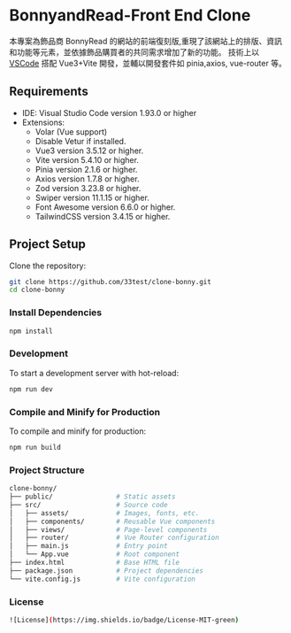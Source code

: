 # BonnyandRead-Front End Clone

本專案為飾品商 BonnyRead 的網站的前端復刻版,重現了該網站上的排版、資訊和功能等元素，並依據飾品購買者的共同需求增加了新的功能。
技術上以[VSCode](https://code.visualstudio.com/) 搭配 Vue3+Vite 開發，並輔以開發套件如 pinia,axios, vue-router 等。

## Requirements

- IDE: Visual Studio Code version 1.93.0 or higher
- Extensions:
  - Volar (Vue support)
  - Disable Vetur if installed.
  - Vue3 version 3.5.12 or higher.
  - Vite version 5.4.10 or higher.
  - Pinia version 2.1.6 or higher.
  - Axios version 1.7.8 or higher.
  - Zod version 3.23.8 or higher.
  - Swiper version 11.1.15 or higher.
  - Font Awesome version 6.6.0 or higher.
  - TailwindCSS version 3.4.15 or higher.

## Project Setup

Clone the repository:

```sh
git clone https://github.com/33test/clone-bonny.git
cd clone-bonny
```

### Install Dependencies

```sh
npm install
```

### Development

To start a development server with hot-reload:

```sh
npm run dev
```

### Compile and Minify for Production

To compile and minify for production:

```sh
npm run build
```

### Project Structure

```sh
clone-bonny/
├── public/                # Static assets
├── src/                   # Source code
│   ├── assets/            # Images, fonts, etc.
│   ├── components/        # Reusable Vue components
│   ├── views/             # Page-level components
│   ├── router/            # Vue Router configuration
│   ├── main.js            # Entry point
│   └── App.vue            # Root component
├── index.html             # Base HTML file
├── package.json           # Project dependencies
└── vite.config.js         # Vite configuration
```

### License

```sh
![License](https://img.shields.io/badge/License-MIT-green)
```

